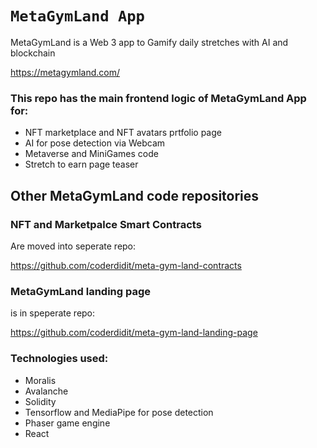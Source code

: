# `MetaGymLand App`

MetaGymLand is a Web 3 app to Gamify daily stretches with AI and blockchain

https://metagymland.com/


### This repo has the main frontend logic of MetaGymLand App for:

- NFT marketplace and NFT avatars prtfolio page
- AI for pose detection via Webcam
- Metaverse and MiniGames code
- Stretch to earn page teaser

## Other MetaGymLand code repositories

### NFT and Marketpalce Smart Contracts

Are moved into seperate repo:

https://github.com/coderdidit/meta-gym-land-contracts

### MetaGymLand landing page

is in speperate repo:

https://github.com/coderdidit/meta-gym-land-landing-page

### Technologies used:

- Moralis
- Avalanche
- Solidity
- Tensorflow and MediaPipe for pose detection
- Phaser game engine
- React
